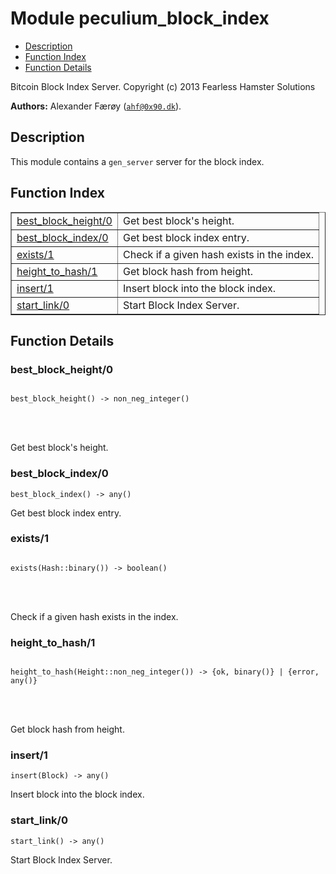 

# Module peculium_block_index #
* [Description](#description)
* [Function Index](#index)
* [Function Details](#functions)


Bitcoin Block Index Server.
Copyright (c)  2013 Fearless Hamster Solutions

__Authors:__ Alexander Færøy ([`ahf@0x90.dk`](mailto:ahf@0x90.dk)).
<a name="description"></a>

## Description ##
   This module contains a `gen_server` server for the block index.<a name="index"></a>

## Function Index ##


<table width="100%" border="1" cellspacing="0" cellpadding="2" summary="function index"><tr><td valign="top"><a href="#best_block_height-0">best_block_height/0</a></td><td>Get best block's height.</td></tr><tr><td valign="top"><a href="#best_block_index-0">best_block_index/0</a></td><td>Get best block index entry.</td></tr><tr><td valign="top"><a href="#exists-1">exists/1</a></td><td>Check if a given hash exists in the index.</td></tr><tr><td valign="top"><a href="#height_to_hash-1">height_to_hash/1</a></td><td>Get block hash from height.</td></tr><tr><td valign="top"><a href="#insert-1">insert/1</a></td><td>Insert block into the block index.</td></tr><tr><td valign="top"><a href="#start_link-0">start_link/0</a></td><td>Start Block Index Server.</td></tr></table>


<a name="functions"></a>

## Function Details ##

<a name="best_block_height-0"></a>

### best_block_height/0 ###


<pre><code>
best_block_height() -&gt; non_neg_integer()
</code></pre>

<br></br>


Get best block's height.
<a name="best_block_index-0"></a>

### best_block_index/0 ###

`best_block_index() -> any()`

Get best block index entry.
<a name="exists-1"></a>

### exists/1 ###


<pre><code>
exists(Hash::binary()) -&gt; boolean()
</code></pre>

<br></br>


Check if a given hash exists in the index.
<a name="height_to_hash-1"></a>

### height_to_hash/1 ###


<pre><code>
height_to_hash(Height::non_neg_integer()) -&gt; {ok, binary()} | {error, any()}
</code></pre>

<br></br>


Get block hash from height.
<a name="insert-1"></a>

### insert/1 ###

`insert(Block) -> any()`

Insert block into the block index.
<a name="start_link-0"></a>

### start_link/0 ###

`start_link() -> any()`

Start Block Index Server.
